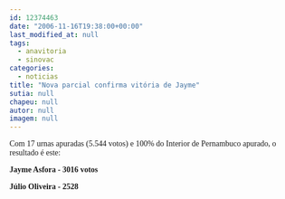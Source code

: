 ```yaml
---
id: 12374463
date: "2006-11-16T19:38:00+00:00"
last_modified_at: null
tags:
  - anavitoria
  - sinovac
categories:
  - noticias
title: "Nova parcial confirma vitória de Jayme"
sutia: null
chapeu: null
autor: null
imagem: null
---
```

<p><P><FONT face=Verdana>Com 17 urnas apuradas&nbsp;(5.544 votos) e 100% do Interior de Pernambuco apurado, o resultado é este:<BR></FONT></P></p>
<p><P><FONT face=Verdana><STRONG>Jayme Asfora - 3016 votos</STRONG></FONT></P></p>
<p><P><FONT face=Verdana><STRONG>Júlio Oliveira - 2528</STRONG></FONT></P> </p>
